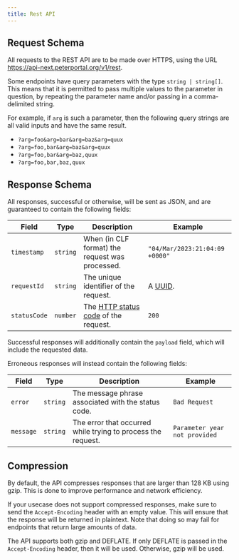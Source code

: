 ```yaml
---
title: Rest API
---
```


## Request Schema

All requests to the REST API are to be made over HTTPS, using the URL https://api-next.peterportal.org/v1/rest.

Some endpoints have query parameters with the type `string | string[]`. This means that it is permitted to pass multiple values to the parameter in question, by repeating the parameter name and/or passing in a comma-delimited string.

For example, if `arg` is such a parameter, then the following query strings are all valid inputs and have the same result.

- `?arg=foo&arg=bar&arg=baz&arg=quux`
- `?arg=foo,bar&arg=baz&arg=quux`
- `?arg=foo,bar&arg=baz,quux`
- `?arg=foo,bar,baz,quux`

## Response Schema

All responses, successful or otherwise, will be sent as JSON, and are guaranteed to contain the following fields:

| Field        | Type     | Description                                                                                     | Example                                                                |
| ------------ | -------- | ----------------------------------------------------------------------------------------------- | ---------------------------------------------------------------------- |
| `timestamp`  | `string` | When (in CLF format) the request was processed.                                                 | `"04/Mar/2023:21:04:09 +0000"`                                         |
| `requestId`  | `string` | The unique identifier of the request.                                                           | A [UUID](https://en.wikipedia.org/wiki/Universally_unique_identifier). |
| `statusCode` | `number` | The [HTTP status code](https://en.wikipedia.org/wiki/List_of_HTTP_status_codes) of the request. | `200`                                                                  |

Successful responses will additionally contain the `payload` field, which will include the requested data.

Erroneous responses will instead contain the following fields:

| Field     | Type     | Description                                                  | Example                       |
| --------- | -------- | ------------------------------------------------------------ | ----------------------------- |
| `error`   | `string` | The message phrase associated with the status code.          | `Bad Request`                 |
| `message` | `string` | The error that occurred while trying to process the request. | `Parameter year not provided` |

## Compression

By default, the API compresses responses that are larger than 128 KB using gzip. This is done to improve performance and network efficiency.

If your usecase does not support compressed responses, make sure to send the `Accept-Encoding` header with an empty value. This will ensure that the response will be returned in plaintext. Note that doing so may fail for endpoints that return large amounts of data.

The API supports both gzip and DEFLATE. If only DEFLATE is passed in the `Accept-Encoding` header, then it will be used. Otherwise, gzip will be used.
